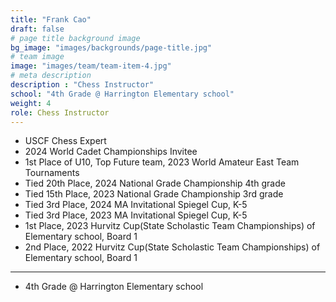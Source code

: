 ```yaml
---
title: "Frank Cao"
draft: false
# page title background image
bg_image: "images/backgrounds/page-title.jpg"
# team image
image: "images/team/team-item-4.jpg"
# meta description
description : "Chess Instructor"
school: "4th Grade @ Harrington Elementary school"
weight: 4
role: Chess Instructor
---
```

* USCF Chess Expert
* 2024 World Cadet Championships Invitee
* 1st Place of U10, Top Future team, 2023 World Amateur East Team Tournaments
* Tied 20th Place, 2024 National Grade Championship 4th grade
* Tied 15th Place, 2023 National Grade Championship 3rd grade
* Tied 3rd Place, 2024 MA Invitational Spiegel Cup, K-5
* Tied 3rd Place, 2023 MA Invitational Spiegel Cup, K-5
* 1st Place, 2023 Hurvitz Cup(State Scholastic Team Championships) of Elementary school, Board 1
* 2nd Place, 2022 Hurvitz Cup(State Scholastic Team Championships) of Elementary school, Board 1
---
* 4th Grade @ Harrington Elementary school

